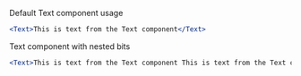 Default Text component usage
```jsx
<Text>This is text from the Text component</Text>
```

Text component with nested bits
```jsx
<Text>This is text from the Text component This is text from the Text component This is text from the Text component <Text type='span' color='rgb(80, 70, 255)' fontWeight={'600'} onClick={() => alert('You clicked the Text component')}>You can click on me</Text> This is text from the Text component This is text from the Text component</Text>
```